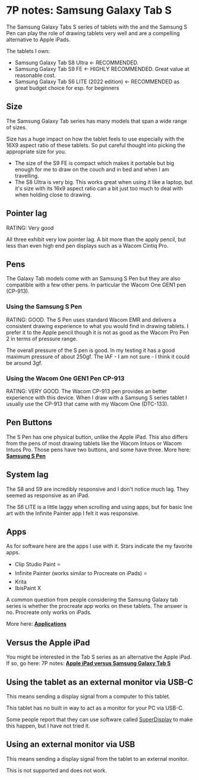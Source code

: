 # 7P notes: Samsung Galaxy Tab S

The Samsung Galaxy Tabs S series of tablets with the and the Samsung S Pen can play the role of drawing tablets very well and are a compelling alternative to Apple iPads.

The tablets I own:

* Samsung Galaxy Tab S8 Ultra <- RECOMMENDED.
* Samsung Galaxy Tab S9 FE <- HIGHLY RECOMMENDED. Great value at reasonable cost.
* Samsung Galaxy Tab S6 LITE (2022 edition) <- RECOMMENDED as great budget choice for esp. for beginners

## Size

The Samsung Galaxy Tab series has many models that span a wide range of sizes.

Size has a huge impact on how the tablet feels to use especially with the 16X9 aspect ratio of these tablets. So put careful thought into picking the appropriate size for you.

* The size of the S9 FE is compact which makes it portable but big enough for me to draw on the couch and in bed and when I am travelling.  &#x20;
* The S8 Ultra is very big. This works great when using it like a laptop, but it's size with its 16x9 aspect ratio can a bit just too much to deal with when holding close to drawing.

## Pointer lag

RATING: Very good

All three exhibit very low pointer lag. A bit more than the apply pencil, but less than even high end pen displays such as a Wacom Cintiq Pro.

## Pens

The Galaxy Tab models come with an Samsung S Pen but they are also compatible with a few other pens. In particular the Wacom One GEN1 pen (CP-913).

### Using the Samsung S Pen

RATING: GOOD. The S Pen uses standard Wacom EMR and delivers a consistent drawing experience to what you would find in drawing tablets. I prefer it to the Apple pencil though it is not as good as the Wacom Pro Pen 2 in terms of pressure range.

The overall pressure of the S pen is good. In my testing it has a good maximum pressure of about 250gf. The IAF - I am not sure - I think it could be around 3gf.

### Using the Wacom One GEN1 Pen CP-913

RATING: VERY GOOD.  The Wacom CP-913 pen provides an better experience with this device. When I draw with a Samsung S series tablet  I usually use the CP-913 that came with my Wacom One (DTC-133).

## Pen Buttons

The S Pen has one physical button, unlike the Apple iPad. This also differs from the pens of most drawing tablets like the Wacom Intuos or Wacom Intuos Pro. Those pens have two buttons, and some have three. More here: [**Samsung S Pen**](samsung-s-pen.md)

## System lag

The S8 and S9 are incredibly responsive and I don't notice much lag. They seemed as responsive as an iPad.

The S6 LITE is a little laggy when scrolling and using apps, but for basic line art with the Infinite Painter app I felt it was responsive.&#x20;

## Apps

As for software here are the apps I use with it. Stars indicate the my favorite apps.

* Clip Studio Paint ⭐
* Infinite Painter (works similar to Procreate on iPads) ⭐
* Krita
* IbisPaint X

A common question from people considering the Samsung Galaxy tab series is whether the procreate app works on these tablets. The answer is no. Procreate only works on iPads.

More here: [**Applications**](../../applications/)&#x20;

## Versus the Apple iPad

You might be interested in the Tab S series as an alternative the Apple iPad. If so, go here: 7P notes: [**Apple iPad versus Samsung Galaxy Tab S**](../7p-notes-other/7p-notes-apple-ipad-versus-samsung-galaxy-tab-s.md)&#x20;

## Using the tablet as an external monitor via USB-C

This means sending a display signal from a computer to this tablet.

This tablet has no built in way to act as a monitor for your PC via USB-C.

Some people report that they can use software called [SuperDisplay](https://superdisplay.app/) to make this happen, but I have not tried it.&#x20;

## Using an external monitor via USB

This means sending a display signal from the tablet to an external monitor.

This is not supported and does not work.







